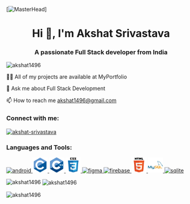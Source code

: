 [![MasterHead](https://1.bp.blogspot.com/-7A4WynwLsMw/XbBpCXG8fHI/AAAAAAAAMt4/uOa1bpLskYgrwGbllhSu2SDj_Mig8SXJQCLcBGAsYHQ/s1600/2000_600px.gif)]
<h1 align="center">Hi 👋, I'm Akshat Srivastava</h1>
<h3 align="center">A passionate Full Stack developer from India</h3>
<p align="left"> <img src="https://komarev.com/ghpvc/?username=akshat1496&label=Profile%20views&color=0e75b6&style=flat" alt="akshat1496" /> </p>
👨‍💻 All of my projects are available at MyPortfolio

💬 Ask me about Full Stack Development

📫 How to reach me akshat1496@gmail.com

<h3 align="left">Connect with me:</h3>
<p align="left">
<a href="https://linkedin.com/in/akshat-srivastava" target="blank"><img align="center" src="https://raw.githubusercontent.com/rahuldkjain/github-profile-readme-generator/master/src/images/icons/Social/linked-in-alt.svg" alt="akshat-srivastava" height="30" width="40" /></a>
</p>
<h3 align="left">Languages and Tools:</h3>
<p align="left">
  <a href="" target="_blank" rel="noreferrer"> <img src="https://upload.wikimedia.org/wikipedia/commons/thumb/a/a7/React-icon.svg/512px-React-icon.svg.png?20220125121207" alt="android" width="40" height="40"/> </a>
  <a href="https://www.cprogramming.com/" target="_blank" rel="noreferrer"> <img src="https://raw.githubusercontent.com/devicons/devicon/master/icons/c/c-original.svg" alt="c" width="40" height="40"/> </a>
  <a href="https://www.w3schools.com/cpp/" target="_blank" rel="noreferrer"> <img src="https://raw.githubusercontent.com/devicons/devicon/master/icons/cplusplus/cplusplus-original.svg" alt="cplusplus" width="40" height="40"/> </a>
  <a href="https://www.w3schools.com/css/" target="_blank" rel="noreferrer"> <img src="https://raw.githubusercontent.com/devicons/devicon/master/icons/css3/css3-original-wordmark.svg" alt="css3" width="40" height="40"/> </a>
  <a href="https://www.figma.com/" target="_blank" rel="noreferrer"> <img src="https://www.vectorlogo.zone/logos/figma/figma-icon.svg" alt="figma" width="40" height="40"/> </a>
  <a href="https://firebase.google.com/" target="_blank" rel="noreferrer"> <img src="https://www.vectorlogo.zone/logos/firebase/firebase-icon.svg" alt="firebase" width="40" height="40"/> </a>
  <a href="https://www.w3.org/html/" target="_blank" rel="noreferrer"> <img src="https://raw.githubusercontent.com/devicons/devicon/master/icons/html5/html5-original-wordmark.svg" alt="html5" width="40" height="40"/> </a>
  <a href="https://www.mysql.com/" target="_blank" rel="noreferrer"> <img src="https://raw.githubusercontent.com/devicons/devicon/master/icons/mysql/mysql-original-wordmark.svg" alt="mysql" width="40" height="40"/> </a>
  <a href="https://www.sqlite.org/" target="_blank" rel="noreferrer"> <img src="https://imgs.search.brave.com/8lwfvUDtWBCjrvpyofq1FDlAFcV9Z9QBG7_ZRgEcMNs/rs:fit:500:0:0:0/g:ce/aHR0cHM6Ly93d3cu/ZnJlZXBuZ2xvZ29z/LmNvbS91cGxvYWRz/L2phdmFzY3JpcHQv/amF2YXNjcmlwdC1v/bmxpbmUtbG9nby1m/b3Itd2Vic2l0ZS0w/LnBuZw" alt="sqlite" width="40" height="40"/> </a>
</p>
<p><img align="left" src="https://github-readme-stats.vercel.app/api/top-langs?username=akshat1496&show_icons=true&locale=en&layout=compact" alt="akshat1496" /></p>
<p>&nbsp;<img align="center" src="https://github-readme-stats.vercel.app/api?username=akshat1496&show_icons=true&locale=en" alt="akshat1496" /></p>
<p><img align="center" src="https://github-readme-streak-stats.herokuapp.com/?user=akshat1496&" alt="akshat1496" /></p>
